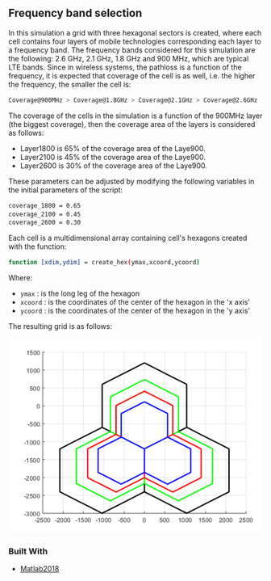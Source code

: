 <!-- Radio Resource and Spectrum Management -->
## Frequency band selection
In this simulation a grid with three hexagonal sectors is created, where each cell contains four layers of mobile technologies corresponding each layer to a frequency band. The frequency bands considered for this simulation are the following: 2.6 GHz, 2.1 GHz, 1.8 GHz and 900 MHz, which are typical LTE bands. Since in wireless systems, the pathloss is a function of the frequency, it is expected that coverage of the cell is as well, i.e. the higher the frequency, the smaller the cell is:

```sh
Coverage@900MHz > Coverage@1.8GHz > Coverage@2.1GHz > Coverage@2.6GHz
```

The coverage of the cells in the simulation is a function of the 900MHz layer (the biggest coverage), then the coverage area of the layers is considered as follows:

* Layer1800 is 65% of the coverage area of the Laye900.
* Layer2100 is 45% of the coverage area of the Laye900.
* Layer2600 is 30% of the coverage area of the Laye900.

These parameters can be adjusted by modifying the following variables in the initial parameters of the script:

```sh
coverage_1800 = 0.65
coverage_2100 = 0.45
coverage_2600 = 0.30
```

Each cell is a multidimensional array containing cell's hexagons created with the function:

```sh
function [xdim,ydim] = create_hex(ymax,xcoord,ycoord)
```

Where:
* `ymax` : is the long leg of the hexagon
* `xcoord` : is the coordinates of the center of the hexagon in the 'x axis'
* `ycoord` : is the coordinates of the center of the hexagon in the 'y axis'

The resulting grid is as follows:

![Grid](images/grid.png)

### Built With
* [Matlab2018](https://se.mathworks.com/products/matlab.html)